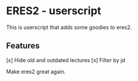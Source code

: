 # ERES2 - userscript

This is userscript that adds some goodies to eres2.

## Features
[x] Hide old and outdated lectures
[x] Filter by jd

Make eres2 great again.


